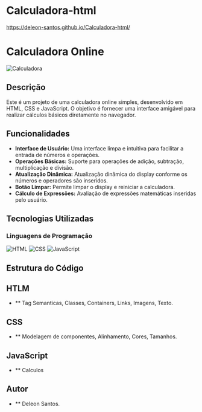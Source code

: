 # Calculadora-html

https://deleon-santos.github.io/Calculadora-html/

# Calculadora Online

![Calculadora](https://cdn.iconscout.com/icon/free/png-256/free-calculator-698-454888.png)

## Descrição

Este é um projeto de uma calculadora online simples, desenvolvido em HTML, CSS e JavaScript. O objetivo é fornecer uma interface amigável para realizar cálculos básicos diretamente no navegador.

## Funcionalidades

- **Interface de Usuário:** Uma interface limpa e intuitiva para facilitar a entrada de números e operações.
- **Operações Básicas:** Suporte para operações de adição, subtração, multiplicação e divisão.
- **Atualização Dinâmica:** Atualização dinâmica do display conforme os números e operadores são inseridos.
- **Botão Limpar:** Permite limpar o display e reiniciar a calculadora.
- **Cálculo de Expressões:** Avaliação de expressões matemáticas inseridas pelo usuário.

## Tecnologias Utilizadas

### Linguagens de Programação

![HTML](https://img.shields.io/badge/HTML-E34F26?style=for-the-badge&logo=html5&logoColor=white)
![CSS](https://img.shields.io/badge/CSS-1572B6?style=for-the-badge&logo=css3&logoColor=white)
![JavaScript](https://img.shields.io/badge/JavaScript-F7DF1E?style=for-the-badge&logo=javascript&logoColor=black)

## Estrutura do Código

## HTLM

- ** Tag Semanticas, Classes, Containers, Links, Imagens, Texto.

## CSS 

- ** Modelagem de componentes, Alinhamento, Cores, Tamanhos.

## JavaScript

- ** Calculos

## Autor

- ** Deleon Santos.
